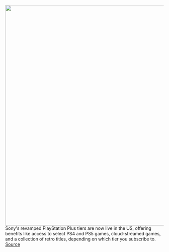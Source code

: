 <img src='https://cdn.vox-cdn.com/thumbor/sDrZZ-WcRNqbxzxV9U94Rcevx6o=/0x0:2040x1360/1200x800/filters:focal(857x517:1183x843)/cdn.vox-cdn.com/uploads/chorus_image/image/70971938/playstation_plus_logo_blog.0.jpg' width='700px' /><br/>
Sony's revamped PlayStation Plus tiers are now live in the US, offering benefits like access to select PS4 and PS5 games, cloud-streamed games, and a collection of retro titles, depending on which tier you subscribe to.
<a href='https://www.theverge.com/2022/6/13/23166206/sony-new-playstation-plus-tiers-essential-extra-premium-live-us'> Source <a/>